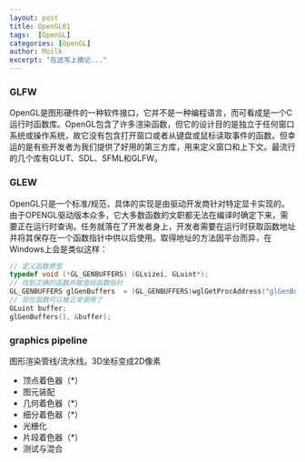 ```yaml
---
layout: post
title: OpenGL01
tags:  [OpenGL]
categories: [OpenGL]
author: Moilk
excerpt: "在这写上摘记..."
---
```

### GLFW

OpenGL是图形硬件的一种软件接口，它并不是一种编程语言，而可看成是一个C运行时函数库。OpenGL包含了许多渲染函数，但它的设计目的是独立于任何窗口系统或操作系统，故它没有包含打开窗口或者从键盘或鼠标读取事件的函数。但幸运的是有些开发者为我们提供了好用的第三方库，用来定义窗口和上下文。最流行的几个库有GLUT、SDL、SFML和GLFW。  

### GLEW

OpenGL只是一个标准/规范，具体的实现是由驱动开发商针对特定显卡实现的。由于OPENGL驱动版本众多，它大多数函数的文职都无法在编译时确定下来，需要正在运行时查询。任务就落在了开发者身上，开发者需要在运行时获取函数地址并将其保存在一个函数指针中供以后使用。取得地址的方法因平台而异，在Windows上会是类似这样：

``` c
// 定义函数原型
typedef void (*GL_GENBUFFERS) (GLsizei, GLuint*);
// 找到正确的函数并赋值给函数指针
GL_GENBUFFERS glGenBuffers  = (GL_GENBUFFERS)wglGetProcAddress("glGenBuffers");
// 现在函数可以被正常调用了
GLuint buffer;
glGenBuffers(1, &buffer);
```

### graphics pipeline

图形渲染管线/流水线。3D坐标变成2D像素  

- 顶点着色器（*）  
- 图元装配  
- 几何着色器（*）  
- 细分着色器（*）  
- 光栅化  
- 片段着色器（*）  
- 测试与混合  